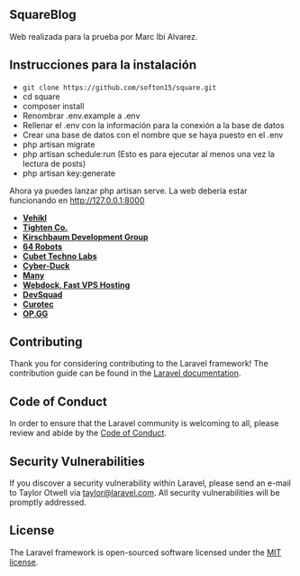 
## SquareBlog

Web realizada para la prueba por Marc Ibi Alvarez.

## Instrucciones para la instalación

- `git clone https://github.com/softon15/square.git`
- cd square
- composer install
- Renombrar .env.example a .env
- Rellenar el .env con la información para la conexión a la base de datos
- Crear una base de datos con el nombre que se haya puesto en el .env
- php artisan migrate
- php artisan schedule:run (Esto es para ejecutar al menos una vez la lectura de posts)
- php artisan key:generate

Ahora ya puedes lanzar php artisan serve. La web debería estar funcionando en http://127.0.0.1:8000

- **[Vehikl](https://vehikl.com/)**
- **[Tighten Co.](https://tighten.co)**
- **[Kirschbaum Development Group](https://kirschbaumdevelopment.com)**
- **[64 Robots](https://64robots.com)**
- **[Cubet Techno Labs](https://cubettech.com)**
- **[Cyber-Duck](https://cyber-duck.co.uk)**
- **[Many](https://www.many.co.uk)**
- **[Webdock, Fast VPS Hosting](https://www.webdock.io/en)**
- **[DevSquad](https://devsquad.com)**
- **[Curotec](https://www.curotec.com/)**
- **[OP.GG](https://op.gg)**

## Contributing

Thank you for considering contributing to the Laravel framework! The contribution guide can be found in the [Laravel documentation](https://laravel.com/docs/contributions).

## Code of Conduct

In order to ensure that the Laravel community is welcoming to all, please review and abide by the [Code of Conduct](https://laravel.com/docs/contributions#code-of-conduct).

## Security Vulnerabilities

If you discover a security vulnerability within Laravel, please send an e-mail to Taylor Otwell via [taylor@laravel.com](mailto:taylor@laravel.com). All security vulnerabilities will be promptly addressed.

## License

The Laravel framework is open-sourced software licensed under the [MIT license](https://opensource.org/licenses/MIT).
